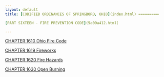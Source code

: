 ```yaml
---
layout: default 
title: [CODIFIED ORDINANCES OF SPRINGBORO, OHIO](index.html) =====================================================

[PART SIXTEEN - FIRE PREVENTION CODE](5a09a412.html)

---
```


[CHAPTER 1610 Ohio Fire Code](5a18a412.html)

[CHAPTER 1619 Fireworks](5a8fa412.html)

[CHAPTER 1620 Fire Hazards](5af3a412.html)

[CHAPTER 1630 Open Burning](5b23a412.html)
